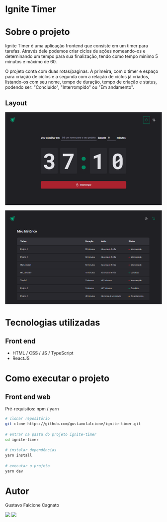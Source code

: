 # Ignite Timer

# Sobre o projeto

Ignite Timer é uma aplicação frontend que consiste em um timer para tarefas. Através dele podemos criar ciclos de ações nomeando-os e deterninando um tempo para sua finalização, tendo como tempo mínimo 5 minutos e máximo de 60.

O projeto conta com duas rotas/paginas. A primeira, com o timer e espaço para criação de ciclos e a segunda com a relação de ciclos já criados, listando-os com seu nome, tempo de duração, tempo de criação e status, podendo ser: "Concluído", "Interrompido" ou "Em andamento".


## Layout
![Web 1](https://github.com/gustavofalcione/ignite-timer/blob/main/assets/timer-home.png)

![Web 2](https://github.com/gustavofalcione/ignite-timer/blob/main/assets/timer-summary.png)

# Tecnologias utilizadas
## Front end
- HTML / CSS / JS / TypeScript
- ReactJS

# Como executar o projeto

## Front end web
Pré-requisitos: npm / yarn

```bash
# clonar repositório
git clone https://github.com/gustavofalcione/ignite-timer.git

# entrar na pasta do projeto ignite-timer
cd ignite-timer

# instalar dependências
yarn install

# executar o projeto
yarn dev
```

# Autor

Gustavo Falcione Cagnato

<div> 
  <a href="mailto:falcionegustavo@gmail.com"><img src="https://img.shields.io/badge/-Gmail-%23333?style=for-the-badge&logo=gmail&logoColor=white" target="_blank"></a>
  <a href="https://www.linkedin.com/in/gustavo-falcione-cagnato" target="_blank"><img src="https://img.shields.io/badge/-LinkedIn-%230077B5?style=for-the-badge&logo=linkedin&logoColor=white" target="_blank"></a>
</div>
